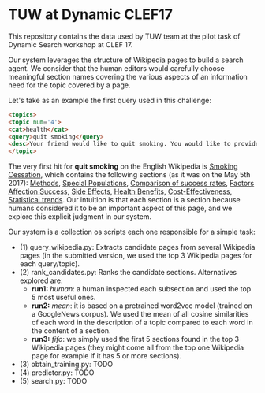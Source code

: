 # TUW at Dynamic CLEF17

This repository contains the data used by TUW team at the pilot task of Dynamic Search workshop at CLEF 17.

Our system leverages the structure of Wikipedia pages to build a search agent.
We consider that the human editors would carefully choose meaningful section names covering the various aspects of an information need for the topic covered by a page.

Let's take as an example the first query used in this challenge:

```html
<topics>
<topic num='4'>
<cat>health</cat>
<query>quit smoking</query>
<desc>Your friend would like to quit smoking. You would like to provide him with relevant information about different ways to quit smoking, programs available to help quit smoking, benefits of quitting smoking, second effects of quitting smoking, using hypnosis to quit smoking, using the cold turkey method to quit smoking</desc>
</topic>
```
The very first hit for __quit smoking__ on the English Wikipedia is [Smoking Cessation](https://en.wikipedia.org/wiki/Smoking_cessation), which contains the following sections (as it was on the May 5th 2017): [Methods](https://en.wikipedia.org/wiki/Smoking_cessation#Methods), [Special Populations](https://en.wikipedia.org/wiki/Smoking_cessation#Special_populations), [Comparison of success rates](https://en.wikipedia.org/wiki/Smoking_cessation#Comparison_of_success_rates), [Factors Affection Success](https://en.wikipedia.org/wiki/Smoking_cessation#Factors_affecting_success), [Side Effects](https://en.wikipedia.org/wiki/Smoking_cessation#Side_effects), [Health Benefits](https://en.wikipedia.org/wiki/Smoking_cessation#Health_benefits), [Cost-Effectiveness](https://en.wikipedia.org/wiki/Smoking_cessation#Cost-effectiveness), [Statistical trends](https://en.wikipedia.org/wiki/Smoking_cessation#Statistical_trends). Our intuition is that each section is a section because humans considered it to be an important aspect of this page, and we explore this explicit judgment in our system.

Our system is a collection os scripts each one responsible for a simple task:
- (1) query_wikipedia.py: Extracts candidate pages from several Wikipedia pages (in the submitted version, we used the top 3 Wikipedia pages for each query/topic).
- (2) rank_candidates.py: Ranks the candidate sections. Alternatives explored are:
  - __run1:__ _human_: a human inspected each subsection and used the top 5 most useful ones.
  - __run2:__ _mean_: it is based on a pretrained word2vec model (trained on a GoogleNews corpus). We used the mean of all cosine similarities of each word in the description of a topic compared to each word in the content of a section.
  - __run3:__ _fifo_: we simply used the first 5 sections found in the top 3 Wikipedia pages (they might come all from the top one Wikipedia page for example if it has 5 or more sections).
- (3) obtain_training.py: TODO
- (4) predictor.py: TODO
- (5) search.py: TODO




